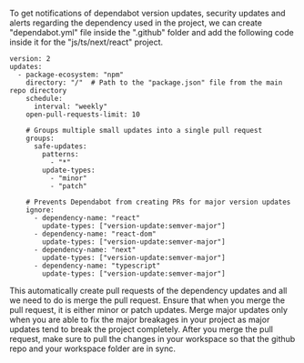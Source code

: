 To get notifications of dependabot version updates, security updates and alerts regarding the dependency used in the project, we can create "dependabot.yml" file inside the ".github" folder and add the following code inside it for the "js/ts/next/react" project.

```
version: 2
updates:
  - package-ecosystem: "npm"
    directory: "/"  # Path to the "package.json" file from the main repo directory
    schedule:
      interval: "weekly"
    open-pull-requests-limit: 10
    
    # Groups multiple small updates into a single pull request
    groups:
      safe-updates:
        patterns:
          - "*"
        update-types:
          - "minor"
          - "patch"
    
    # Prevents Dependabot from creating PRs for major version updates
    ignore:
      - dependency-name: "react"
        update-types: ["version-update:semver-major"]
      - dependency-name: "react-dom"
        update-types: ["version-update:semver-major"]
      - dependency-name: "next"
        update-types: ["version-update:semver-major"]
      - dependency-name: "typescript"
        update-types: ["version-update:semver-major"]
```

This automatically create pull requests of the dependency updates and all we need to do is merge the pull request. Ensure that when you merge the pull request, it is either minor or patch updates. Merge major updates only when you are able to fix the major breakages in your project as major updates tend to break the project completely. After you merge the pull request, make sure to pull the changes in your workspace so that the github repo and your workspace folder are in sync.